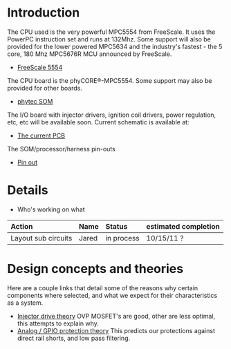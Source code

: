 # Introduction #

The CPU used is the very powerful MPC5554 from FreeScale. It uses the PowerPC instruction set and runs at 132Mhz. Some support will also be provided for the lower powered MPC5634 and the industry's fastest - the 5 core, 180 Mhz MPC5676R MCU announced by FreeScale.

  * [FreeScale 5554](http://www.freescale.com/webapp/sps/site/prod_summary.jsp?code=MPC5554/)

The CPU board is the phyCORE®-MPC5554. Some support may also be provided for other boards.

  * [phytec SOM](http://www.phytec.com/products/som/PowerPC/phyCORE-MPC5554.html/)

The I/O board with injector drivers, ignition coil drivers, power regulation, etc, etc will be available soon. Current schematic is available at:

  * [The current PCB](http://code.google.com/p/open5xxxecu/downloads/detail?name=open5xxx%20hardware.pdf&can=2&q=/)

The SOM/processor/harness pin-outs

  * [Pin out](http://code.google.com/p/open5xxxecu/downloads/detail?name=2010_05_18_open_ecu_phycore_signals-ME_r14.xls&can=2&q=/)


# Details #

  * Who's working on what

| Action  | Name | Status | estimated completion |
|:--------|:-----|:-------|:---------------------|
| Layout sub circuits | Jared | in process | 10/15/11 ? |


# Design concepts and theories #
Here are a couple links that detail some of the reasons why certain components where selected, and what we expect for their characteristics as a system.
  * [Injector drive theory](http://code.google.com/p/open5xxxecu/wiki/Injector_driver_theory) OVP MOSFET's are good, other are less optimal, this attempts to explain why.
  * [Analog / GPIO protection theory](http://code.google.com/p/open5xxxecu/wiki/AN_and_DIGI_Protection) This predicts our protections against direct rail shorts, and low pass filtering.